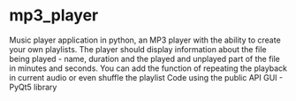 # mp3_player
Music player application in python, an MP3 player with the ability to create your own playlists.
The player should display information about the file being played - name, duration and the played and unplayed part of 
the file in minutes and seconds. You can add the function of repeating the playback in current audio or even shuffle the playlist
Code using the public API
GUI - PyQt5 library
